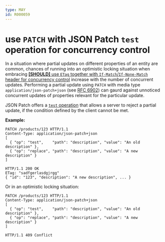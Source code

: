 ```yaml
---
type: MAY
id: R000059
---
```


# use `PATCH` with JSON Patch `test` operation for concurrency control

In a situation where partial updates on different properties of an entity are common, chances of running into an optimistic locking situation when embracing [**[SHOULD]** use `ETag` together with `If-Match`/`If-None-Match` header for concurrency control](5020_should-use-etag-together-with-if-match-if-none-match-header-for-concurrrency-control.md) increase with the number of concurrent updates. Performing a partial update using `PATCH` with media type `application/json-patch+json` (see [RFC 6902](https://tools.ietf.org/html/rfc6902)) can gaurd against unnoticed concurrent updates of properties relevant for the particular update.

JSON Patch offers a [`test` operation](https://tools.ietf.org/html/rfc6902#section-4.6) that allows a server to reject a partial update, if the condition defined by the client cannot be met.

**Example:**

```http
PATCH /products/123 HTTP/1.1
Content-Type: application/json-patch+json
[
  { "op": "test",    "path": "description", "value": "An old description" },
  { "op": "replace", "path": "description", "value": "A new description" }
]

HTTP/1.1 200 OK
ETag: "sadfgerlasdgjrgg"
{ "id": "123", "description": "A new description", ... }
```

Or in an optimistic locking situation:

```http
PATCH /products/123 HTTP/1.1
Content-Type: application/json-patch+json
[
  { "op": "test",    "path": "description", "value": "An old description" },
  { "op": "replace", "path": "description", "value": "A new description" }
]

HTTP/1.1 409 Conflict
```

